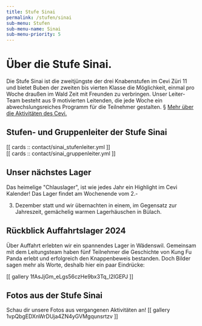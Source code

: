 ```yaml
---
title: Stufe Sinai
permalink: /stufen/sinai
sub-menu: Stufen
sub-menu-name: Sinai
sub-menu-priority: 5
---
```


# Über die Stufe Sinai.

Die Stufe Sinai ist die zweitjüngste der drei Knabenstufen im Cevi Züri 11 und bietet Buben der zweiten bis vierten
Klasse die
Möglichkeit, einmal pro Woche draußen im Wald Zeit mit Freunden zu verbringen. Unser Leiter-Team besteht aus 9
motivierten Leitenden, die jede Woche ein abwechslungsreiches Programm für die Teilnehmer gestalten.
§
[Mehr über die Aktivitäten des Cevi.](/ueber-uns)

## Stufen- und Gruppenleiter der Stufe Sinai

[[ cards :: contact/sinai_stufenleiter.yml ]]  
[[ cards :: contact/sinai_gruppenleiter.yml ]]

## Unser nächstes Lager

Das heimelige "Chlauslager", ist wie jedes Jahr ein Highlight im Cevi Kalender! Das Lager findet am Wochenende vom 2.-

3. Dezember statt und wir übernachten in einem, im Gegensatz zur Jahreszeit, gemächelig warmen Lagerhäuschen in Bülach.

## Rückblick Auffahrtslager 2024

Über Auffahrt erlebten wir ein spannendes Lager in Wädenswil. Gemeinsam mit dem Leitungsteam haben fünf Teilnehmer
die Geschichte von Kung Fu Panda erlebt und erfolgreich den Knappenbeweis bestanden. Doch Bilder sagen mehr als Worte,
deshalb hier ein paar Eindrücke:

[[ gallery 1fAsJjGm_eLgs56czHe9bx3Tq_l2IGEPJ ]]

## Fotos aus der Stufe Sinai

Schau dir unsere Fotos aus vergangenen Aktivitäten an!
[[ gallery 1vpQbgEDXnWrDUja4ZN4yGVMgqunsrtzv ]]